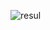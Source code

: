 <p><img align="center" src="https://github-readme-stats.vercel.app/api/top-langs?username=baxa555&show_icons=true&locale=en&layout=compact" alt="resul" /></p>
